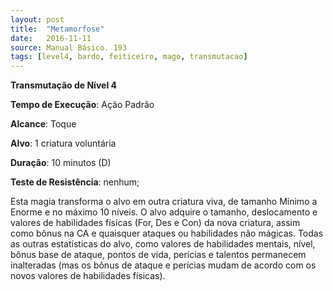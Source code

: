 ```yaml
---
layout: post
title:  "Metamorfose"
date:   2016-11-11
source: Manual Básico. 193
tags: [level4, bardo, feiticeiro, mago, transmutacao]
---
```


**Transmutação de Nível 4**

**Tempo de Execução**: Ação Padrão

**Alcance**: Toque

**Alvo**: 1 criatura voluntária

**Duração**: 10 minutos (D)

**Teste de Resistência**: nenhum;

Esta magia transforma o alvo em outra criatura viva, de tamanho Mínimo a Enorme e no máximo 10 níveis. O alvo adquire o tamanho, deslocamento e valores de habilidades físicas (For, Des e Con) da nova criatura, assim como bônus na CA e quaisquer ataques ou habilidades não mágicas. Todas as outras estatísticas do alvo, como valores de habilidades mentais, nível, bônus base de ataque, pontos de vida, perícias e talentos permanecem inalteradas (mas os bônus de ataque e perícias mudam de acordo com os novos valores de habilidades físicas).